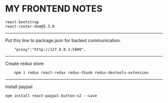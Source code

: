 # MY FRONTEND NOTES

```
react-bootstrap
react-router-dom@5.3.0
```

---

Put this line to package.json for backed communication.

```
    "proxy":"http://127.0.0.1:5000",
```

---

Create redux store

```
    npm i redux react-redux redux-thunk redux-devtools-extension
```

---

Install paypal

```
npm install react-paypal-button-v2 --save
```
